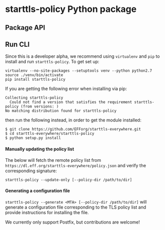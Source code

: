 # starttls-policy Python package

## Package API

## Run CLI
Since this is a developer alpha, we recommend using `virtualenv` and `pip` to
install and run `starttls-policy`. To get set up:
```
virtualenv --no-site-packages --setuptools venv --python python2.7
source ./venv/bin/activate
pip install starttls-policy
```

If you are getting the following error when installing via pip:

```
Collecting starttls-policy
  Could not find a version that satisfies the requirement starttls-policy (from versions: )
No matching distribution found for starttls-policy
```

then run the following instead, in order to get the module installed:

```
$ git clone https://github.com/EFForg/starttls-everywhere.git 
$ cd starttls-everywhere/starttls-policy
$ python setup.py install
```


#### Manually updating the policy list
The below will fetch the remote policy list from `https://dl.eff.org/starttls-everywhere/policy.json` and verify the corresponding signature:
```
starttls-policy --update-only [--policy-dir /path/to/dir]
```

#### Generating a configuration file
`starttls-policy --generate <MTA> [--policy-dir /path/to/dir]` will generate a configuration file corresponding to the TLS policy list and provide instructions for installing the file.

We currently only support Postfix, but contributions are welcome!

